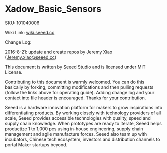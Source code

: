 # Xadow_Basic_Sensors

SKU: 101040006

Wiki Link: [wiki.seeed.cc](wiki.seeed.cc)

Change Log:

2016-8-21: update and create repos by Jeremy Xiao (Jeremy.xiao@seeed.cc)

This document is written by Seeed Studio and is licensed under MIT License.

Contributing to this document is warmly welcomed. You can do this basically by forking, committing modifications and then pulling requests (follow the links above for operating guide). Adding change log and your contact into file header is encouraged. Thanks for your contribution.

Seeed is a hardware innovation platform for makers to grow inspirations into differentiating products. By working closely with technology providers of all scale, Seeed provides accessible technologies with quality, speed and supply chain knowledge. When prototypes are ready to iterate, Seeed helps productize 1 to 1,000 pcs using in-house engineering, supply chain management and agile manufacture forces. Seeed also team up with incubators, Chinese tech ecosystem, investors and distribution channels to portal Maker startups beyond.
